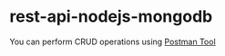 # rest-api-nodejs-mongodb
You can perform CRUD operations using [Postman Tool](https://www.postman.com/)
